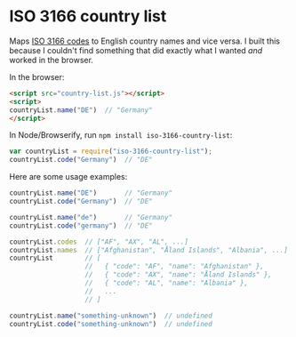 ISO 3166 country list
=====================

Maps [ISO 3166 codes](http://www.iso.org/iso/country_codes.htm) to English country names and vice versa. I built this because I couldn't find something that did exactly what I wanted _and_ worked in the browser.

In the browser:

```html
<script src="country-list.js"></script>
<script>
countryList.name("DE")  // "Germany"
</script>
```

In Node/Browserify, run `npm install iso-3166-country-list`:

```js
var countryList = require("iso-3166-country-list");
countryList.code("Germany")  // "DE"
```

Here are some usage examples:

```js
countryList.name("DE")       // "Germany"
countryList.code("Germany")  // "DE"

countryList.name("de")       // "Germany"
countryList.code("germany")  // "DE"

countryList.codes  // ["AF", "AX", "AL", ...]
countryList.names  // ["Afghanistan", "Åland Islands", "Albania", ...]
countryList        // [
                   //   { "code": "AF", "name": "Afghanistan" },
                   //   { "code": "AX", "name": "Åland Islands" },
                   //   { "code": "AL", "name": "Albania" },
                   //   ...
                   // ]

countryList.name("something-unknown")  // undefined
countryList.code("something-unknown")  // undefined
```
